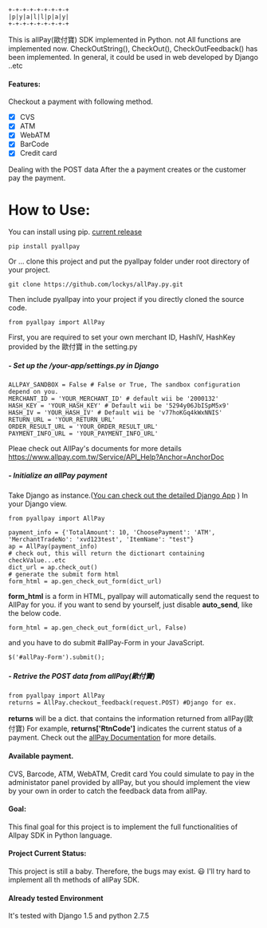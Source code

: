 ```
+-+-+-+-+-+-+-+-+
|p|y|a|l|l|p|a|y|
+-+-+-+-+-+-+-+-+
```
This is allPay(歐付寶) SDK implemented in Python. not All functions are implemented now.
CheckOutString(), CheckOut(), CheckOutFeedback() has been implemented.
In general, it could be used in web developed by Django ..etc
#### Features:
Checkout a payment with following method.

- [x] CVS
- [x] ATM
- [x] WebATM
- [x] BarCode
- [x] Credit card

Dealing with the POST data After the a payment creates or the customer pay the payment.

How to Use:
==
You can install using pip. [current release](https://pypi.python.org/pypi/pyallpay)

    pip install pyallpay

Or ... clone this project and put the pyallpay folder under root directory of your project.

    git clone https://github.com/lockys/allPay.py.git

Then include pyallpay into your project if you directly cloned the source code.

    from pyallpay import AllPay

First, you are required to set your own merchant ID, HashIV, HashKey provided by the 歐付寶 in the setting.py

##### - Set up the /your-app/settings.py in Django

    ALLPAY_SANDBOX = False # False or True, The sandbox configuration depend on you.
    MERCHANT_ID = 'YOUR_MERCHANT_ID' # default wii be '2000132'
    HASH_KEY = 'YOUR_HASH_KEY' # Default wii be '5294y06JbISpM5x9'
    HASH_IV = 'YOUR_HASH_IV' # Default wii be 'v77hoKGq4kWxNNIS'
    RETURN_URL = 'YOUR_RETURN_URL'
    ORDER_RESULT_URL = 'YOUR_ORDER_RESULT_URL'
    PAYMENT_INFO_URL = 'YOUR_PAYMENT_INFO_URL'

Pleae check out AllPay's documents for more details
https://www.allpay.com.tw/Service/API_Help?Anchor=AnchorDoc

##### - Initialize an allPay payment
Take Django as instance.([You can check out the detailed Django App](https://github.com/lockys/allPay.py/tree/master/demo_django_app)
)
In your Django view.

    from pyallpay import AllPay

    payment_info = {'TotalAmount': 10, 'ChoosePayment': 'ATM', 'MerchantTradeNo': 'xvd123test', 'ItemName': "test"}
    ap = AllPay(payment_info)
    # check out, this will return the dictionart containing checkValue...etc
    dict_url = ap.check_out()
    # generate the submit form html
    form_html = ap.gen_check_out_form(dict_url)

**form_html** is a form in HTML, pyallpay will automatically send the request to AllPay for you.
if you want to send by yourself, just disable **auto_send**, like the below code.

    form_html = ap.gen_check_out_form(dict_url, False)

and you have to do submit #allPay-Form in your JavaScript.

    $('#allPay-Form').submit();


##### - Retrive the POST data from allPay(歐付寶)

    from pyallpay import AllPay
    returns = AllPay.checkout_feedback(request.POST) #Django for ex.

**returns** will be a dict. that contains the information returned from allPay(歐付寶)
For example, **returns['RtnCode']** indicates the current status of a payment.
Check out the [allPay Documentation](https://www.allpay.com.tw/Service/API_Help?Anchor=AnchorDoc) for more details.
#### Available payment.
CVS, Barcode, ATM, WebATM, Credit card
You could simulate to pay in the administator panel provided by allPay, but you should implement the view by your own in order to catch the feedback data from allPay.
#### Goal:
This final goal for this project is to implement the full functionalities of Allpay SDK in Python language.
#### Project Current Status:
This project is still a baby. Therefore, the bugs may exist. :smiley:
I'll try hard to implement all th methods of allPay SDK.
#### Already tested Environment
It's tested with Django 1.5 and python 2.7.5
